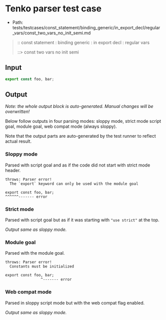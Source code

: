 # Tenko parser test case

- Path: tests/testcases/const_statement/binding_generic/in_export_decl/regular_vars/const_two_vars_no_init_semi.md

> :: const statement : binding generic : in export decl : regular vars
>
> ::> const two vars no init semi

## Input

`````js
export const foo, bar;
`````

## Output

_Note: the whole output block is auto-generated. Manual changes will be overwritten!_

Below follow outputs in four parsing modes: sloppy mode, strict mode script goal, module goal, web compat mode (always sloppy).

Note that the output parts are auto-generated by the test runner to reflect actual result.

### Sloppy mode

Parsed with script goal and as if the code did not start with strict mode header.

`````
throws: Parser error!
  The `export` keyword can only be used with the module goal

export const foo, bar;
^^^^^^------- error
`````

### Strict mode

Parsed with script goal but as if it was starting with `"use strict"` at the top.

_Output same as sloppy mode._

### Module goal

Parsed with the module goal.

`````
throws: Parser error!
  Constants must be initialized

export const foo, bar;
                ^------- error
`````


### Web compat mode

Parsed in sloppy script mode but with the web compat flag enabled.

_Output same as sloppy mode._
